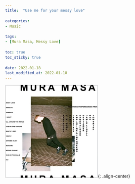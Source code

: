 ```yaml
---
title:  "Use me for your messy love"

categories:
- Music

tags:
- [Mura Masa, Messy Love]

toc: true
toc_sticky: true

date: 2022-01-18
last_modified_at: 2022-01-18
---
```


![AlbumCover](/Images/Sentence/MuraMasa%20-%20MessyLove.png){: .align-center}